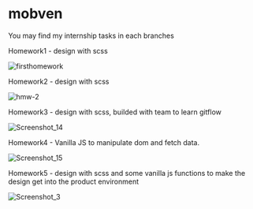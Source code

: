 # mobven
You may find my internship tasks in each branches

<p>Homework1 - design with scss</p>

![firsthomework](https://github.com/denizsarikas/mobven/assets/75947870/baf12cef-01c1-40c3-9873-83bd985f3c9d)


<p>Homework2 - design with scss</p>


![hmw-2](https://github.com/denizsarikas/mobven/assets/75947870/21dd4e7e-b508-4982-bfdd-5331ca651dc3)


<p>Homework3 - design with scss, builded with team to learn gitflow</p>


![Screenshot_14](https://github.com/denizsarikas/mobven/assets/75947870/3d576c97-86cd-4aed-bebb-5c43dfc0f7e7)


<p>Homework4 - Vanilla JS to manipulate dom and fetch data.</p>


![Screenshot_15](https://github.com/denizsarikas/mobven/assets/75947870/cdda681c-049a-4e4f-a890-2509bc83fbc2)


<p>Homework5 - design with scss and some vanilla js functions to make the design get into the product environment</p>


![Screenshot_3](https://github.com/denizsarikas/mobven/assets/75947870/b3878120-31a0-42b1-ac26-25f3d375b2c2)

